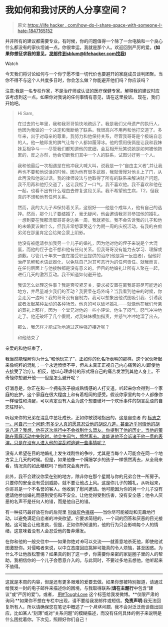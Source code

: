 # 我如何和我讨厌的人分享空间？

> 原文:[https://life hacker . com/how-do-I-share-space-with-someone-I-hate-1847165152](https://lifehacker.com/how-do-i-share-space-with-someone-i-hate-1847165152)

并非所有的建议都需要专业。有时候，你的问题值得一个除了一台电脑和一个良心什么都没有的家伙坦诚一点。你很幸运，我就是那个人。欢迎回到严厉的爱。**(如果你想征求我的意见，发邮件到sblum@lifehacker.com找我)**

Watch

今天我们将讨论如何与一个你宁愿不惜一切代价也要避开的家庭成员谈判团聚。当你不得不与这个人共度多日时，你会怎么做？你能避开他们吗？你应该吗？

注意:我是一名专栏作家，不是治疗师或认证的医疗保健专家。解释我的建议时应该考虑到这一点。如果你对我说的任何事情有意见，请在这里投诉。 现在，我们开始吧。

> Hi Sam,
> 
> 在过去的七年里，我和我哥哥愉快地疏远了。我是我们父母遗产的执行人，他因为我做的一个决定和我断绝了联系。我很高兴不用再和他打交道了。多年来，出于对母亲的尊重，我努力和他保持关系，尽管我哥哥是个极端自恋的人。他一触即发的脾气让每个人都如履薄冰。他的惯用伎俩是让我和我妹妹互相争斗——尽管我们都知道他的底细，会互相开玩笑说她是如何被他拖累的，反之亦然，他会切断我们其中一个人的联系，试图讨好另一个人。

> 我和他最后一次相遇是在他冲我大喊大叫，说我是一个“自由主义者”,并让我再也不要和他说话的时候。因为他有很多武器，我就慢慢对他关上了门，从此再没和他说过话。我的律师设法与他取得了所有的联系来解决财产问题，我不用再和他打交道了，这让我松了一口气。我不喜欢他。我不喜欢和他在一起，也看不出有什么理由去修复这段关系。我不希望他生病，T2，但我真的不想和他有任何关系。
> 
> 然而，我的大儿子*和*保持着关系，这很好——他是个成年人，他有自己的选择。然而，那个儿子要结婚了，毫无疑问，他会邀请我哥哥参加他的婚礼。一想到要在我那混蛋哥哥身边呆一周，我就紧张。我不会告诉我的儿子和他的未婚妻该做什么，但我非常想享受这个为期一周的庆祝活动。有我的白痴弟弟在那里肯定会给聚会蒙上阴影。
> 
> 他没有被邀请参加我另一个儿子的婚礼，因为他对他的侄子来说是个大混蛋，而他的侄子也不想和他有任何关系。但我哥哥没有能力去学习、理解或道歉。尽管几十年来一直在接受职业提供的治疗(他是第一反应者)，但他将治疗见解和术语武器化，以免除自己对其可恶行为的任何责任。就我而言，在任何层面上与他接触都是没有意义的。但目的地婚礼让所有人聚在一起，进行几天的激烈互动。我不知道如何避开他。
> 
> 我该怎么处理这件事？我是否咬紧牙关，要求被安置在离我哥哥尽可能远的地方，并尽量减少我们的互动？我要呆在场外吗？当我看到他来的时候，你会走另一边吗？我的哥哥没有自制力，我可以想象出他试图吸引我、引诱我或者发起某种互动的各种场景。他真的可以破坏婚礼——就像他在我们母亲的葬礼上那样，因为一个堂兄对他的一些小评论，他生了闷气，怒气冲冲地走了。他还破坏了几个假期，对我妹妹横加指责，并怒气冲冲地溜了出去。
> 
> 那么，我怎样才能成功地通过这种强迫接近呢？
> 
> 和他结束了

亲爱的和他结束了，

我当然能理解你为什么“和他玩完了”，正如你的化名所表明的那样。这个家伙听起来像纯粹的混乱；一个永远愤愤不平，但从未真正正视自己内心痛苦的人(即使他去接受了治疗)。相反，他以心理虐待的形式将自己的痛苦发泄到其他人身上。不奇怪你想避开他——但是怎么避开呢？

好消息是，你正在和一个拥有孩子般成熟情感的人打交道。听起来你会得到一个家庭的庇护，这个家庭在很大程度上和有着相同的感受。假设你家里的每个人都像你一样理性和清醒，可以肯定没有人会为这个想要破坏一个欢乐事件的胡言乱语的自恋狂辩护。

听起来你的兄弟在混乱中茁壮成长，正如你敏锐地指出的，这是自恋者 的 [标志之一。问自己一个问题:有多少人真的愿意忍受他的胡说八道，甚至近乎同情他的胡说八道？我想，他在这次旅行中不会找到什么盟友。你提到了他的历史，当他的策略在家庭活动中失败时，他会生闷气，愤然离去。谁能说他不会诉诸于他一贯的表演，只是在没有人进入他的混乱时逃避一些事情呢？](https://lifehacker.com/the-three-types-of-narcissists-and-how-to-recognize-the-1846734477)

没有人希望在目的地婚礼上发生戏剧性的争吵，尤其是当每个人可能会在同一个地方呆上几天的时候。但是，如果他像一个蹒跚学步的孩子一样愤然离去，从全局来看，情况真的如此糟糕吗？他终究会离开的。

此外，我不会建议你呆在别的地方，除非你在那个星期与你的兄弟合住一所房子。只要你的安全没有受到威胁，就不要让他占上风。这是你儿子的婚礼，从听起来，你哥哥是一个不名誉的客人。他收到了慰问邀请。他可能因为你的另一个儿子没有邀请他参加婚礼而感到受伤和不安全。让他觉得受到伤害，没有安全感；他令人厌恶的名声不是任何人的错，而是他自己的错。

有一种技巧最好放在你的后兜里 [叫做灰色摇摆](https://lifehacker.com/when-you-should-gray-rock-the-narcissists-in-your-life-1847074584)——当你尽可能被动和无趣地行动，以避免满足自恋者的冲突欲望。它要求简短的，一个词的回答和厌恶的目光接触。这可能会让他发疯，但是，正如你所知道的，他的行为只会影响每个人的情绪，这意味着没有人会忍受他的鲁莽爆发。

在你和他的一般交往中——如果你绝对*有*可以交流——就善意地杀死他，即使他试图激怒你。对侵略者来说，以中立态度回应挑衅可能真的令人烦恼，甚至困惑。为什么不让他放松警惕？如果真的到了这一步，你需要你亲密的家庭圈子里的人的帮助，我相信你的一个儿子会愿意介入的。与此同时，不要过多地去想他。他听起来不值得。

* * *

这就是本周的内容，但是还有更多艰难的爱要去做。如果你想被特别报道，请通过给我发一封的电子邮件来描述你的困境，与我取得联系(**请在主题行**中包含“建议”或“严厉的爱”)。或者， [用#ToughLove](https://twitter.com/SammBlum) 这个标签给我发微博。**仅限严肃的询问:**如果你不想在专栏中出现，请不要给我发邮件或短信。**免责声明**:我无法回复所有人，所以请确保您在笔记中概述了一个*具体问题*。我不会对泛泛而谈做出回应，比如某人“刻薄”或对“关系问题”的模糊描述，而没有任何具体的例子来说明是什么困扰着你。下次见，照顾好你们自己！